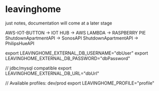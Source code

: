 # leavinghome

just notes, documentation will come at a later stage

AWS-IOT-BUTTON -> IOT HUB -> AWS LAMBDA -> RASPBERRY PIE
ShutdownApartmentAPI -> SonosAPI
ShutdownApartmentAPI -> PhilipsHueAPI


export LEAVINGHOME_EXTERNAL_DB_USERNAME="dbUser"
export LEAVINGHOME_EXTERNAL_DB_PASSWORD="dbPassword"

// jdbc/mysql compatible
export LEAVINGHOME_EXTERNAL_DB_URL="dbUrl"


// Available profiles: dev/prod
export LEAVINGHOME_PROFILE="profile"



  

 